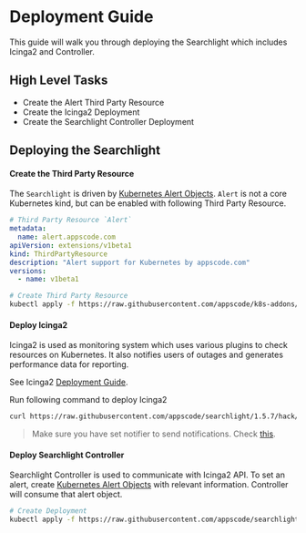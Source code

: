 # Deployment Guide

This guide will walk you through deploying the Searchlight which includes Icinga2 and Controller.

## High Level Tasks

* Create the Alert Third Party Resource
* Create the Icinga2 Deployment
* Create the Searchlight Controller Deployment

## Deploying the Searchlight

#### Create the Third Party Resource

The `Searchlight` is driven by [Kubernetes Alert Objects](alert-object.md). `Alert` is not a core Kubernetes kind, but can be enabled with following Third Party Resource.
```yaml
# Third Party Resource `Alert`
metadata:
  name: alert.appscode.com
apiVersion: extensions/v1beta1
kind: ThirdPartyResource
description: "Alert support for Kubernetes by appscode.com"
versions:
  - name: v1beta1
```

```sh
# Create Third Party Resource
kubectl apply -f https://raw.githubusercontent.com/appscode/k8s-addons/master/api/extensions/alert.yaml
```

#### Deploy Icinga2

Icinga2 is used as monitoring system which uses various plugins to check resources on Kubernetes. It also notifies users of outages and generates performance data for reporting.

See Icinga2 [Deployment Guide](icinga2/deployment.md).

Run following command to deploy Icinga2
```sh
curl https://raw.githubusercontent.com/appscode/searchlight/1.5.7/hack/deploy/icinga2/run.sh | bash
```

> Make sure you have set notifier to send notifications. Check [this](icinga2/deployment.md#create-deployment).

#### Deploy Searchlight Controller

Searchlight Controller is used to communicate with Icinga2 API. To set an alert, create [Kubernetes Alert Objects](alert-object.md) with relevant information. Controller will consume that alert object. 
 
```sh
# Create Deployment
kubectl apply -f https://raw.githubusercontent.com/appscode/searchlight/1.5.7/hack/deploy/searchlight/deployment.yaml
```
